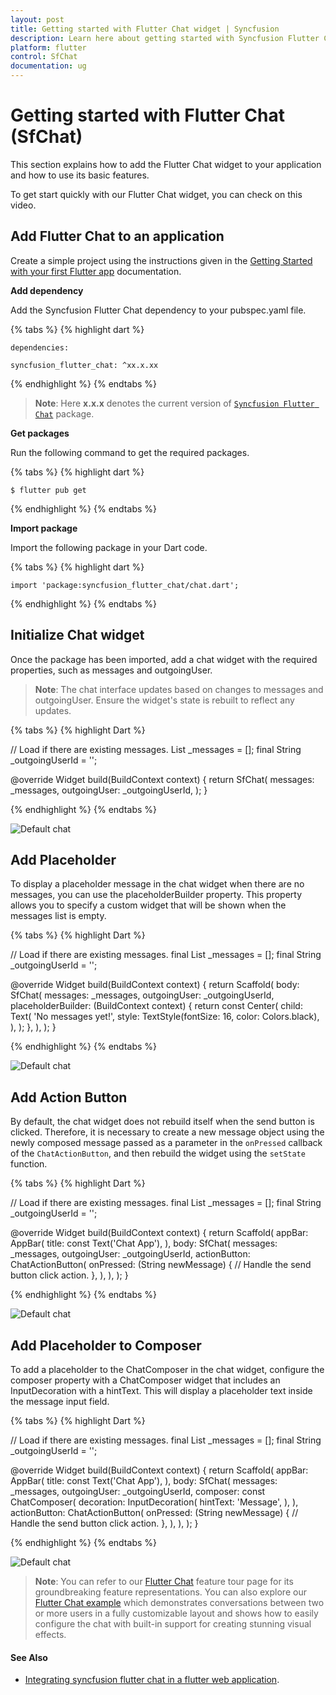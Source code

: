 ```yaml
---
layout: post
title: Getting started with Flutter Chat widget | Syncfusion
description: Learn here about getting started with Syncfusion Flutter Chat (SfChat) widget, its elements, and more.
platform: flutter
control: SfChat
documentation: ug
---
```


# Getting started with Flutter Chat (SfChat)

This section explains how to add the Flutter Chat widget to your application and how to use its basic features.

To get start quickly with our Flutter Chat widget, you can check on this video.

<!-- <style>#FlutterChatVideoTutorial{width : 90% !important; height: 300px !important }</style>
<iframe id='FlutterChatVideoTutorial' src='https://www.youtube.com/embed/f2ws1N6lvqo'></iframe> -->

## Add Flutter Chat to an application

Create a simple project using the instructions given in the [Getting Started with your first Flutter app](https://docs.flutter.dev/get-started/test-drive?tab=vscode#create-app) documentation.

**Add dependency**

Add the Syncfusion Flutter Chat dependency to your pubspec.yaml file.

{% tabs %}
{% highlight dart %} 

    dependencies:

    syncfusion_flutter_chat: ^xx.x.xx

{% endhighlight %}
{% endtabs %}

>**Note**: Here **x.x.x** denotes the current version of [`Syncfusion Flutter Chat`](https://pub.dev/packages/syncfusion_flutter_chat/versions) package.

**Get packages** 

Run the following command to get the required packages.

{% tabs %}
{% highlight dart %} 

    $ flutter pub get

{% endhighlight %}
{% endtabs %}

**Import package**

Import the following package in your Dart code.

{% tabs %}
{% highlight dart %} 

    import 'package:syncfusion_flutter_chat/chat.dart';

{% endhighlight %}
{% endtabs %}

## Initialize Chat widget 

Once the package has been imported, add a chat widget with the required properties, such as messages and outgoingUser.

>**Note**: The chat interface updates based on changes to messages and outgoingUser. Ensure the widget's state is rebuilt to reflect any updates.

{% tabs %}
{% highlight Dart %}

// Load if there are existing messages.
List<ChatMessage> _messages = <ChatMessage>[];
final String _outgoingUserId = '';

@override
Widget build(BuildContext context) {
  return SfChat(
    messages: _messages,
    outgoingUser: _outgoingUserId,
  );
}
	
{% endhighlight %}
{% endtabs %}

![Default chat](images/getting-started/default-chat.png)

## Add Placeholder

To display a placeholder message in the chat widget when there are no messages, you can use the placeholderBuilder property. This property allows you to specify a custom widget that will be shown when the messages list is empty.

{% tabs %}
{% highlight Dart %}

  // Load if there are existing messages.
  final List<ChatMessage> _messages = <ChatMessage>[];
  final String _outgoingUserId = '';

  @override
  Widget build(BuildContext context) {
    return Scaffold(
      body: SfChat(
        messages: _messages,
        outgoingUser: _outgoingUserId,
        placeholderBuilder: (BuildContext context) {
          return const Center(
            child: Text(
              'No messages yet!',
              style: TextStyle(fontSize: 16, color: Colors.black),
            ),
          );
        },
      ),
    );
  }

{% endhighlight %}
{% endtabs %}

![Default chat](images/getting-started/placeholder.png)

## Add Action Button

By default, the chat widget does not rebuild itself when the send button is clicked. Therefore, it is necessary to create a new message object using the newly composed message passed as a parameter in the `onPressed` callback of the `ChatActionButton`, and then rebuild the widget using the `setState` function.

{% tabs %}
{% highlight Dart %}

  // Load if there are existing messages.
  final List<ChatMessage> _messages = <ChatMessage>[];
  final String _outgoingUserId = '';

  @override
  Widget build(BuildContext context) {
    return Scaffold(
      appBar: AppBar(
        title: const Text('Chat App'),
      ),
      body: SfChat(
        messages: _messages,
        outgoingUser: _outgoingUserId,
        actionButton: ChatActionButton(
          onPressed: (String newMessage) {
            // Handle the send button click action.
          },
        ),
      ),
    );
  }

{% endhighlight %}
{% endtabs %}

![Default chat](images/getting-started/actionbutton-chat.png)

## Add Placeholder to Composer

To add a placeholder to the ChatComposer in the chat widget, configure the composer property with a ChatComposer widget that includes an InputDecoration with a hintText. This will display a placeholder text inside the message input field.

{% tabs %}
{% highlight Dart %}

  // Load if there are existing messages.
  final List<ChatMessage> _messages = <ChatMessage>[];
  final String _outgoingUserId = '';

  @override
  Widget build(BuildContext context) {
    return Scaffold(
      appBar: AppBar(
        title: const Text('Chat App'),
      ),
      body: SfChat(
        messages: _messages,
        outgoingUser: _outgoingUserId,
        composer: const ChatComposer(
          decoration: InputDecoration(
            hintText: 'Message',
          ),
        ),
        actionButton: ChatActionButton(
          onPressed: (String newMessage) {
            // Handle the send button click action.
          },
        ),
      ),
    );
  }

{% endhighlight %}
{% endtabs %}

![Default chat](images/getting-started/composer-placeholder.png)

>**Note**: You can refer to our [Flutter Chat](https://www.syncfusion.com/flutter-widgets/flutter-chat) feature tour page for its groundbreaking feature representations. You can also explore our [Flutter Chat example](https://flutter.syncfusion.com/#/chat) which demonstrates conversations between two or more users in a fully customizable layout and shows how to easily configure the chat with built-in support for creating stunning visual effects.

#### See Also

* [Integrating syncfusion flutter chat in a flutter web application](https://support.syncfusion.com/kb/article/9941/how-to-integrate-syncfusion-chat-in-flutter).